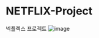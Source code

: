 # NETFLIX-Project
넥플렉스 프로젝트
![image](https://github.com/choijongan/NETFLIX-Project/assets/105684776/b22ce19c-a832-4777-8139-20a250a29944)
